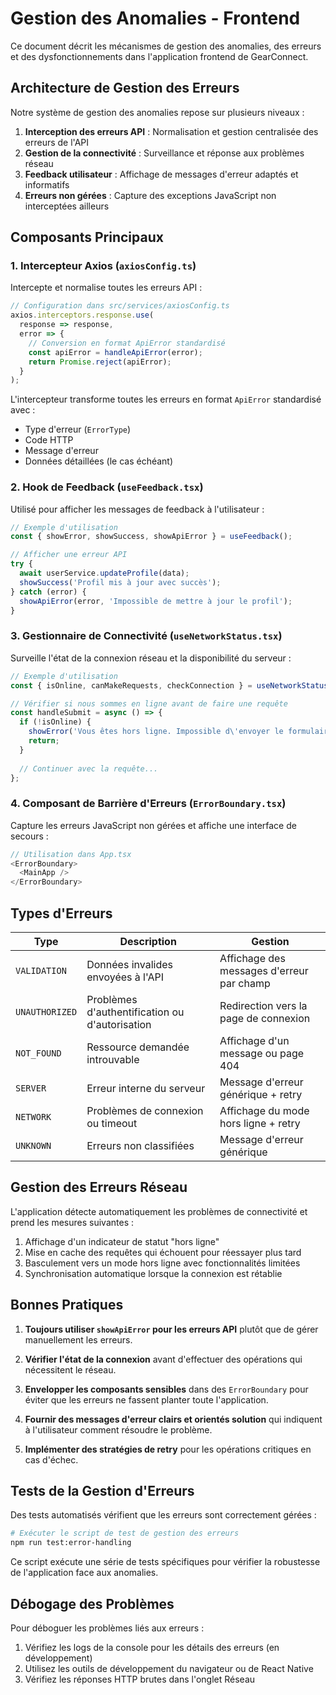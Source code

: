 # Gestion des Anomalies - Frontend

Ce document décrit les mécanismes de gestion des anomalies, des erreurs et des dysfonctionnements dans l'application frontend de GearConnect.

## Architecture de Gestion des Erreurs

Notre système de gestion des anomalies repose sur plusieurs niveaux :

1. **Interception des erreurs API** : Normalisation et gestion centralisée des erreurs de l'API
2. **Gestion de la connectivité** : Surveillance et réponse aux problèmes réseau
3. **Feedback utilisateur** : Affichage de messages d'erreur adaptés et informatifs
4. **Erreurs non gérées** : Capture des exceptions JavaScript non interceptées ailleurs

## Composants Principaux

### 1. Intercepteur Axios (`axiosConfig.ts`)

Intercepte et normalise toutes les erreurs API :

```typescript
// Configuration dans src/services/axiosConfig.ts
axios.interceptors.response.use(
  response => response,
  error => {
    // Conversion en format ApiError standardisé
    const apiError = handleApiError(error);
    return Promise.reject(apiError);
  }
);
```

L'intercepteur transforme toutes les erreurs en format `ApiError` standardisé avec :
- Type d'erreur (`ErrorType`)
- Code HTTP
- Message d'erreur
- Données détaillées (le cas échéant)

### 2. Hook de Feedback (`useFeedback.tsx`)

Utilisé pour afficher les messages de feedback à l'utilisateur :

```typescript
// Exemple d'utilisation
const { showError, showSuccess, showApiError } = useFeedback();

// Afficher une erreur API
try {
  await userService.updateProfile(data);
  showSuccess('Profil mis à jour avec succès');
} catch (error) {
  showApiError(error, 'Impossible de mettre à jour le profil');
}
```

### 3. Gestionnaire de Connectivité (`useNetworkStatus.tsx`)

Surveille l'état de la connexion réseau et la disponibilité du serveur :

```typescript
// Exemple d'utilisation
const { isOnline, canMakeRequests, checkConnection } = useNetworkStatus();

// Vérifier si nous sommes en ligne avant de faire une requête
const handleSubmit = async () => {
  if (!isOnline) {
    showError('Vous êtes hors ligne. Impossible d\'envoyer le formulaire.');
    return;
  }
  
  // Continuer avec la requête...
};
```

### 4. Composant de Barrière d'Erreurs (`ErrorBoundary.tsx`)

Capture les erreurs JavaScript non gérées et affiche une interface de secours :

```typescript
// Utilisation dans App.tsx
<ErrorBoundary>
  <MainApp />
</ErrorBoundary>
```

## Types d'Erreurs

| Type            | Description                                          | Gestion                                        |
|-----------------|------------------------------------------------------|------------------------------------------------|
| `VALIDATION`    | Données invalides envoyées à l'API                   | Affichage des messages d'erreur par champ      |
| `UNAUTHORIZED`  | Problèmes d'authentification ou d'autorisation       | Redirection vers la page de connexion          |
| `NOT_FOUND`     | Ressource demandée introuvable                       | Affichage d'un message ou page 404             |
| `SERVER`        | Erreur interne du serveur                            | Message d'erreur générique + retry             |
| `NETWORK`       | Problèmes de connexion ou timeout                    | Affichage du mode hors ligne + retry           |
| `UNKNOWN`       | Erreurs non classifiées                              | Message d'erreur générique                     |

## Gestion des Erreurs Réseau

L'application détecte automatiquement les problèmes de connectivité et prend les mesures suivantes :

1. Affichage d'un indicateur de statut "hors ligne"
2. Mise en cache des requêtes qui échouent pour réessayer plus tard
3. Basculement vers un mode hors ligne avec fonctionnalités limitées
4. Synchronisation automatique lorsque la connexion est rétablie

## Bonnes Pratiques

1. **Toujours utiliser `showApiError` pour les erreurs API** plutôt que de gérer manuellement les erreurs.

2. **Vérifier l'état de la connexion** avant d'effectuer des opérations qui nécessitent le réseau.

3. **Envelopper les composants sensibles** dans des `ErrorBoundary` pour éviter que les erreurs ne fassent planter toute l'application.

4. **Fournir des messages d'erreur clairs et orientés solution** qui indiquent à l'utilisateur comment résoudre le problème.

5. **Implémenter des stratégies de retry** pour les opérations critiques en cas d'échec.

## Tests de la Gestion d'Erreurs

Des tests automatisés vérifient que les erreurs sont correctement gérées :

```bash
# Exécuter le script de test de gestion des erreurs
npm run test:error-handling
```

Ce script exécute une série de tests spécifiques pour vérifier la robustesse de l'application face aux anomalies.

## Débogage des Problèmes

Pour déboguer les problèmes liés aux erreurs :

1. Vérifiez les logs de la console pour les détails des erreurs (en développement)
2. Utilisez les outils de développement du navigateur ou de React Native
3. Vérifiez les réponses HTTP brutes dans l'onglet Réseau 